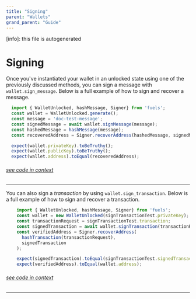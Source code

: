 ```yaml
---
title: "Signing"
parent: "Wallets"
grand_parent: "Guide"
---
```


[info]: this file is autogenerated
# Signing

Once you've instantiated your wallet in an unlocked state using one of the previously discussed methods, you can sign a message with `wallet.sign_message`. Below is a full example of how to sign and recover a message.


```typescript
  import { WalletUnlocked, hashMessage, Signer} from 'fuels';
  const wallet = WalletUnlocked.generate();
  const message = 'doc-test-message';
  const signedMessage = await wallet.signMessage(message);
  const hashedMessage = hashMessage(message);
  const recoveredAddress = Signer.recoverAddress(hashedMessage, signedMessage);

  expect(wallet.privateKey).toBeTruthy();
  expect(wallet.publicKey).toBeTruthy();
  expect(wallet.address).toEqual(recoveredAddress);
```
###### [see code in context](https://github.com/FuelLabs/fuels-ts/blob/master/packages/fuel-gauge/src/doc-examples.test.ts#L197-L208)

---


You can also sign a _transaction_ by using `wallet.sign_transaction`. Below is a full example of how to sign and recover a transaction.


```typescript
    import { WalletUnlocked, hashMessage, Signer} from 'fuels';
    const wallet = new WalletUnlocked(signTransactionTest.privateKey);
    const transactionRequest = signTransactionTest.transaction;
    const signedTransaction = await wallet.signTransaction(transactionRequest);
    const verifiedAddress = Signer.recoverAddress(
      hashTransaction(transactionRequest),
      signedTransaction
    );

    expect(signedTransaction).toEqual(signTransactionTest.signedTransaction);
    expect(verifiedAddress).toEqual(wallet.address);
```
###### [see code in context](https://github.com/FuelLabs/fuels-ts/blob/master/packages/wallet/src/wallet-unlocked.test.ts#L34-L46)

---

